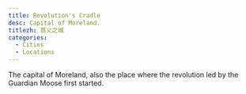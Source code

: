 ```yaml
---
title: Revolution's Cradle
desc: Capital of Moreland.
titlezh: 首义之城
categories:
  - Cities
  - Locations
---
```


The capital of Moreland, also the place where the revolution led by the Guardian Moose first started.
